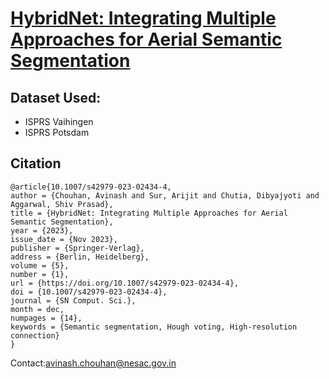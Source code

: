 # **[HybridNet: Integrating Multiple Approaches for Aerial Semantic Segmentation](https://link.springer.com/article/10.1007/s42979-023-02434-4)**  



## Dataset Used:
- ISPRS Vaihingen 
- ISPRS Potsdam 


## Citation

```
@article{10.1007/s42979-023-02434-4,
author = {Chouhan, Avinash and Sur, Arijit and Chutia, Dibyajyoti and Aggarwal, Shiv Prasad},
title = {HybridNet: Integrating Multiple Approaches for Aerial Semantic Segmentation},
year = {2023},
issue_date = {Nov 2023},
publisher = {Springer-Verlag},
address = {Berlin, Heidelberg},
volume = {5},
number = {1},
url = {https://doi.org/10.1007/s42979-023-02434-4},
doi = {10.1007/s42979-023-02434-4},
journal = {SN Comput. Sci.},
month = dec,
numpages = {14},
keywords = {Semantic segmentation, Hough voting, High-resolution connection}
}
```
Contact:avinash.chouhan@nesac.gov.in
